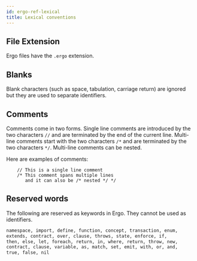 ```yaml
---
id: ergo-ref-lexical
title: Lexical conventions
---
```


## File Extension

Ergo files have the ``.ergo`` extension.

## Blanks

Blank characters (such as space, tabulation, carriage return) are
ignored but they are used to separate identifiers.

## Comments

Comments come in two forms. Single line comments are introduced by the
two characters `//` and are terminated by the end of the current
line. Multi-line comments start with the two characters `/*` and are
terminated by the two characters `*/`. Multi-line comments can be
nested.

Here are examples of comments:

```
    // This is a single line comment
    /* This comment spans multiple lines
       and it can also be /* nested */ */
```

## Reserved words

The following are reserved as keywords in Ergo. They cannot be used as identifiers.

```markdown
namespace, import, define, function, concept, transaction, enum,
extends, contract, over, clause, throws, state, enforce, if,
then, else, let, foreach, return, in, where, return, throw, new,
contract, clause, variable, as, match, set, emit, with, or, and,
true, false, nil
```

